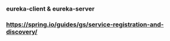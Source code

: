 ### eureka-client & eureka-server
### https://spring.io/guides/gs/service-registration-and-discovery/
